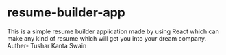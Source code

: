 # resume-builder-app
This is a simple resume builder application made by using React which can make any kind of resume which will get you into your dream company.
<br/>
Auther- Tushar Kanta Swain
